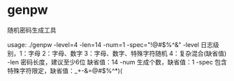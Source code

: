 # genpw
随机密码生成工具

usage: ./genpw -level=4 -len=14 -num=1 -spec="!@#$%^&"
        -level 	日志级别，1：字母 2：字母、数字 3：字母、数字、特殊字符随机 4：复杂混合(缺省值)
        -len   	密码长度，建议至少6位 缺省值：14
        -num   	生成个数，缺省值：1
        -spec  	包含特殊字符限定，缺省值：_+-&=@#$%^*)(
